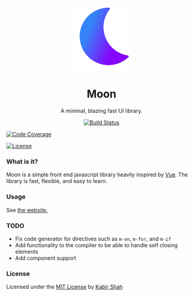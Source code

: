 
<p align="center"><a href="https://kingpixil.github.io/moon" target="_blank"><img width="150"src="https://raw.githubusercontent.com/KingPixil/moon/gh-pages/img/logo.png"></a></p>

<h1 align="center">Moon</h1>

<p align="center">A minimal, blazing fast UI library.</p>
<p align="center">
<a href="https://travis-ci.org/KingPixil/moon"><img src="https://travis-ci.org/KingPixil/moon.svg?branch=master" alt="Build Status"></a>

<a href="https://codecov.io/gh/KingPixil/moon"><img src="https://codecov.io/gh/KingPixil/moon/branch/master/graph/badge.svg" alt="Code Coverage"></a>

<a href="https://kingpixil.github.io/license"><img src="https://img.shields.io/badge/license-MIT-blue.svg" alt="License"></a>
</p>

### What is it?

Moon is a simple front end javascript library heavily inspired by [Vue](https://vuejs.org). The library is fast, flexible, and easy to learn.

### Usage

See [the website.](https://kingpixil.github.io/moon)

### TODO

- Fix code generator for directives such as `m-on`, `m-for`, and `m-if`
- Add functionality to the compiler to be able to handle self closing elements
- Add component support


### License

Licensed under the [MIT License](http://kingpixil.github.io/license) by [Kabir Shah](https://kabir.ml)
